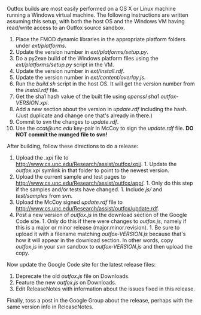 Outfox builds are most easily performed on a OS X or Linux machine running a Windows virtual machine. The following instructions are written assuming this setup, with both the host OS and the Windows VM having read/write access to an Outfox source sandbox.

  1. Place the FMOD dynamic libraries in the appropriate platform folders under _ext/platforms_.
  1. Update the version number in _ext/platforms/setup.py_.
  1. Do a py2exe build of the Windows platform files using the _ext/platforms/setup.py_ script in the VM.
  1. Update the version number in _ext/install.rdf_.
  1. Update the version number in _ext/content/overlay.js_.
  1. Run the _build.sh_ script in the host OS. It will get the version number from the _install.rdf_ file.
  1. Get the sha1 hash value of the built file using _openssl sha1 outfox-VERSION.xpi_.
  1. Add a new section about the version in _update.rdf_ including the hash. (Just duplicate and change one that's already in there.)
  1. Commit to svn the changes to _update.rdf_.
  1. Use the _ccat@unc.edu_ key-pair in McCoy to sign the _update.rdf_ file. **DO NOT commit the munged file to svn!**

After building, follow these directions to do a release:

  1. Upload the _.xpi_ file to http://www.cs.unc.edu/Research/assist/outfox/xpi/.
    1. Update the _outfox.xpi_ symlink in that folder to point to the newest version.
  1. Upload the current sample and test pages to http://www.cs.unc.edu/Research/assist/outfox/app/.
    1. Only do this step if the samples and/or tests have changed.
    1. Include _js/_ and _test/samples_ from svn.
  1. Upload the McCoy signed _update.rdf_ file to http://www.cs.unc.edu/Research/assist/outfox/update.rdf.
  1. Post a new version of _outfox.js_ in the download section of the Google Code site.
    1. Only do this if there were changes to _outfox.js_, namely if this is a major or minor release (major.minor.revision).
    1. Be sure to upload it with a filename matching _outfox-VERSION.js_ because that's how it will appear in the download section. In other words, copy _outfox.js_ in your svn sandbox to _outfox-VERSION.js_ and then upload the copy.

Now update the Google Code site for the latest release files:

  1. Deprecate the old _outfox.js_ file on Downloads.
  1. Feature the new _outfox.js_ on Downloads.
  1. Edit ReleaseNotes with information about the issues fixed in this release.

Finally, toss a post in the Google Group about the release, perhaps with the same version info in ReleaseNotes.